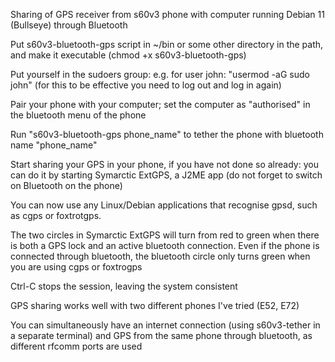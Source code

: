 Sharing of GPS receiver from s60v3 phone with computer running Debian 11 (Bullseye) through Bluetooth

Put s60v3-bluetooth-gps script in ~/bin or some other directory in the path, and make it executable (chmod +x s60v3-bluetooth-gps)

Put yourself in the sudoers group: e.g. for user john: "usermod -aG sudo john" (for this to be effective you need to log out and log in again)

Pair your phone with your computer; set the computer as "authorised" in the bluetooth menu of the phone

Run "s60v3-bluetooth-gps phone_name" to tether the phone with bluetooth name "phone_name"

Start sharing your GPS in your phone, if you have not done so already: you can do it by starting Symarctic ExtGPS, a J2ME app (do not forget to switch on Bluetooth on the phone)

You can now use any Linux/Debian applications that recognise gpsd, such as cgps or foxtrotgps.

The two circles in Symarctic ExtGPS will turn from red to green when there is both a GPS lock and an active bluetooth connection. Even if the phone is connected through bluetooth, the bluetooth circle only turns green when you are using cgps or foxtrogps

Ctrl-C stops the session, leaving the system consistent

GPS sharing works well with two different phones I've tried (E52, E72)

You can simultaneously have an internet connection (using s60v3-tether in a separate terminal) and GPS from the same phone through bluetooth, as different rfcomm ports are used
